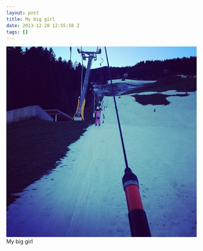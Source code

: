 ```yaml
---
layout: post
title: My big girl
date: 2013-12-28 12:55:58 Z
tags: []
---
```

![](/media/2013/12/71408984626.jpg)
My big girl
